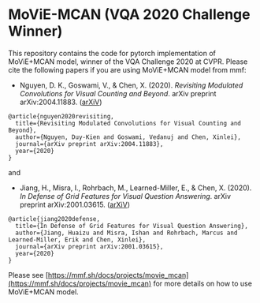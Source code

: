# MoViE-MCAN (VQA 2020 Challenge Winner)

This repository contains the code for pytorch implementation of MoViE+MCAN model, winner of the VQA Challenge 2020 at CVPR. Please cite the following papers if you are using MoViE+MCAN model from mmf:

* Nguyen, D. K., Goswami, V., & Chen, X. (2020). *Revisiting Modulated Convolutions for Visual Counting and Beyond*. arXiv preprint arXiv:2004.11883. ([arXiV](https://arxiv.org/abs/2004.11883))
```
@article{nguyen2020revisiting,
  title={Revisiting Modulated Convolutions for Visual Counting and Beyond},
  author={Nguyen, Duy-Kien and Goswami, Vedanuj and Chen, Xinlei},
  journal={arXiv preprint arXiv:2004.11883},
  year={2020}
}
```

and

* Jiang, H., Misra, I., Rohrbach, M., Learned-Miller, E., & Chen, X. (2020). *In Defense of Grid Features for Visual Question Answering*. arXiv preprint arXiv:2001.03615. ([arXiV](https://arxiv.org/abs/2001.03615))
```
@article{jiang2020defense,
  title={In Defense of Grid Features for Visual Question Answering},
  author={Jiang, Huaizu and Misra, Ishan and Rohrbach, Marcus and Learned-Miller, Erik and Chen, Xinlei},
  journal={arXiv preprint arXiv:2001.03615},
  year={2020}
}
```

Please see [https://mmf.sh/docs/projects/movie_mcan](https://mmf.sh/docs/projects/movie_mcan) for more details on how to use MoViE+MCAN model.
